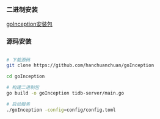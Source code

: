

### 二进制安装


[goInception安装包](https://github.com/hanchuanchuan/goInceptionLFS)


### 源码安装

```sh

# 下载源码
git clone https://github.com/hanchuanchuan/goInception

cd goInception

# 构建二进制包
go build -o goInception tidb-server/main.go

# 启动服务
./goInception -config=config/config.toml
```
